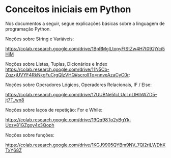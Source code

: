 # Conceitos iniciais em Python 

Nos documentos a seguir, segue explicações básicas sobre a linguagem de programação Python.

Noções sobre String e Variáveis:

https://colab.research.google.com/drive/1BpRMglLtopyFtStZw4H7t092jYci5HiM


Noções sobre Listas, Tuplas, Dicionários e Index
https://colab.research.google.com/drive/11N5Cb-ZqzxjUVYF4RkNkgFuCrgQlzVHQ#scrollTo=nnveAzaCyC0r:


Noções sobre Operadores Lógicos, Operadores Relacionais, IF  / Else:

https://colab.research.google.com/drive/17UUBNe5tcLUcLnLlHlhWZD5-jt7T_wn8

Noções sobre laços de repetição: For e While: 

https://colab.research.google.com/drive/19Qq98To2yBgYk-Uozv81GZgoy4x3Qoph

Noções sobre funções: 

https://colab.research.google.com/drive/1KGJ9905QYBm9NV_7QI2riLWDhXTxY68Z
